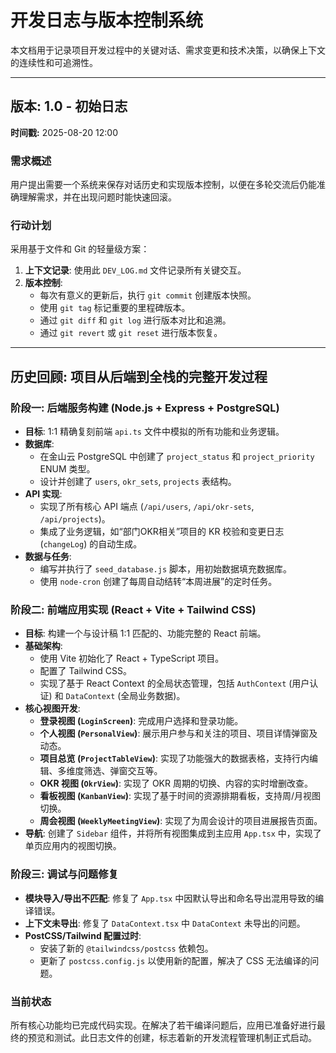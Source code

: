 # 开发日志与版本控制系统

本文档用于记录项目开发过程中的关键对话、需求变更和技术决策，以确保上下文的连续性和可追溯性。

---

## 版本: 1.0 - 初始日志

**时间戳:** 2025-08-20 12:00

### 需求概述
用户提出需要一个系统来保存对话历史和实现版本控制，以便在多轮交流后仍能准确理解需求，并在出现问题时能快速回滚。

### 行动计划
采用基于文件和 Git 的轻量级方案：
1.  **上下文记录**: 使用此 `DEV_LOG.md` 文件记录所有关键交互。
2.  **版本控制**:
    *   每次有意义的更新后，执行 `git commit` 创建版本快照。
    *   使用 `git tag` 标记重要的里程碑版本。
    *   通过 `git diff` 和 `git log` 进行版本对比和追溯。
    *   通过 `git revert` 或 `git reset` 进行版本恢复。

---

## 历史回顾: 项目从后端到全栈的完整开发过程

### 阶段一: 后端服务构建 (Node.js + Express + PostgreSQL)
*   **目标**: 1:1 精确复刻前端 `api.ts` 文件中模拟的所有功能和业务逻辑。
*   **数据库**:
    *   在金山云 PostgreSQL 中创建了 `project_status` 和 `project_priority` ENUM 类型。
    *   设计并创建了 `users`, `okr_sets`, `projects` 表结构。
*   **API 实现**:
    *   实现了所有核心 API 端点 (`/api/users`, `/api/okr-sets`, `/api/projects`)。
    *   集成了业务逻辑，如“部门OKR相关”项目的 KR 校验和变更日志 (`changeLog`) 的自动生成。
*   **数据与任务**:
    *   编写并执行了 `seed_database.js` 脚本，用初始数据填充数据库。
    *   使用 `node-cron` 创建了每周自动结转“本周进展”的定时任务。

### 阶段二: 前端应用实现 (React + Vite + Tailwind CSS)
*   **目标**: 构建一个与设计稿 1:1 匹配的、功能完整的 React 前端。
*   **基础架构**:
    *   使用 Vite 初始化了 React + TypeScript 项目。
    *   配置了 Tailwind CSS。
    *   实现了基于 React Context 的全局状态管理，包括 `AuthContext` (用户认证) 和 `DataContext` (全局业务数据)。
*   **核心视图开发**:
    *   **登录视图 (`LoginScreen`)**: 完成用户选择和登录功能。
    *   **个人视图 (`PersonalView`)**: 展示用户参与和关注的项目、项目详情弹窗及动态。
    *   **项目总览 (`ProjectTableView`)**: 实现了功能强大的数据表格，支持行内编辑、多维度筛选、弹窗交互等。
    *   **OKR 视图 (`OkrView`)**: 实现了 OKR 周期的切换、内容的实时增删改查。
    *   **看板视图 (`KanbanView`)**: 实现了基于时间的资源排期看板，支持周/月视图切换。
    *   **周会视图 (`WeeklyMeetingView`)**: 实现了为周会设计的项目进展报告页面。
*   **导航**: 创建了 `Sidebar` 组件，并将所有视图集成到主应用 `App.tsx` 中，实现了单页应用内的视图切换。

### 阶段三: 调试与问题修复
*   **模块导入/导出不匹配**: 修复了 `App.tsx` 中因默认导出和命名导出混用导致的编译错误。
*   **上下文未导出**: 修复了 `DataContext.tsx` 中 `DataContext` 未导出的问题。
*   **PostCSS/Tailwind 配置过时**:
    *   安装了新的 `@tailwindcss/postcss` 依赖包。
    *   更新了 `postcss.config.js` 以使用新的配置，解决了 CSS 无法编译的问题。

### 当前状态
所有核心功能均已完成代码实现。在解决了若干编译问题后，应用已准备好进行最终的预览和测试。此日志文件的创建，标志着新的开发流程管理机制正式启动。